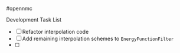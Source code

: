 #opennmc

Development Task List

- [ ] Refactor interpolation code
- [ ] Add remaining interpolation schemes to `EnergyFunctionFilter`
- [ ] 
